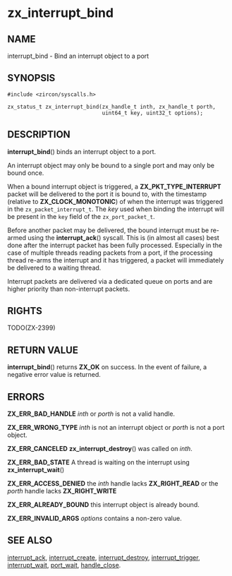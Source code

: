 # zx_interrupt_bind

## NAME

interrupt_bind - Bind an interrupt object to a port

## SYNOPSIS

```
#include <zircon/syscalls.h>

zx_status_t zx_interrupt_bind(zx_handle_t inth, zx_handle_t porth,
                              uint64_t key, uint32_t options);

```

## DESCRIPTION

**interrupt_bind**() binds an interrupt object to a port.

An interrupt object may only be bound to a single port and may only be bound once.

When a bound interrupt object is triggered, a **ZX_PKT_TYPE_INTERRUPT** packet will
be delivered to the port it is bound to, with the timestamp (relative to **ZX_CLOCK_MONOTONIC**)
of when the interrupt was triggered in the `zx_packet_interrupt_t`.  The *key* used
when binding the interrupt will be present in the `key` field of the `zx_port_packet_t`.

Before another packet may be delivered, the bound interrupt must be re-armed using the
**interrupt_ack**() syscall.  This is (in almost all cases) best done after the interrupt
packet has been fully processed.  Especially in the case of multiple threads reading
packets from a port, if the processing thread re-arms the interrupt and it has triggered,
a packet will immediately be delivered to a waiting thread.

Interrupt packets are delivered via a dedicated queue on ports and are higher priority
than non-interrupt packets.

## RIGHTS

TODO(ZX-2399)

## RETURN VALUE

**interrupt_bind**() returns **ZX_OK** on success. In the event
of failure, a negative error value is returned.

## ERRORS

**ZX_ERR_BAD_HANDLE** *inth* or *porth* is not a valid handle.

**ZX_ERR_WRONG_TYPE** *inth* is not an interrupt object or *porth* is not a port object.

**ZX_ERR_CANCELED**  **zx_interrupt_destroy**() was called on *inth*.

**ZX_ERR_BAD_STATE**  A thread is waiting on the interrupt using **zx_interrupt_wait**()

**ZX_ERR_ACCESS_DENIED** the *inth* handle lacks **ZX_RIGHT_READ** or the *porth* handle
lacks **ZX_RIGHT_WRITE**

**ZX_ERR_ALREADY_BOUND** this interrupt object is already bound.

**ZX_ERR_INVALID_ARGS** *options* contains a non-zero value.

## SEE ALSO

[interrupt_ack](interrupt_ack.md),
[interrupt_create](interrupt_create.md),
[interrupt_destroy](interrupt_destroy.md),
[interrupt_trigger](interrupt_trigger.md),
[interrupt_wait](interrupt_wait.md),
[port_wait](port_wait.md),
[handle_close](handle_close.md).
